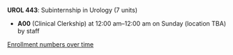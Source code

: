 **UROL 443**: Subinternship in Urology (7 units)

- **A00** (Clinical Clerkship) at 12:00 am–12:00 am on Sunday (location TBA) by staff

[Enrollment numbers over time](./UROL443.tsv)
